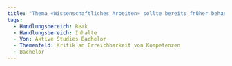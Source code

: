 ```yaml
---
title: "Thema «Wissenschaftliches Arbeiten» sollte bereits früher behandelt werden"
tags:
  - Handlungsbereich: Reak
  - Handlungsbereich: Inhalte
  - Von: Aktive Studies Bachelor
  - Themenfeld: Kritik an Erreichbarkeit von Kompetenzen
  - Bachelor
---
```

